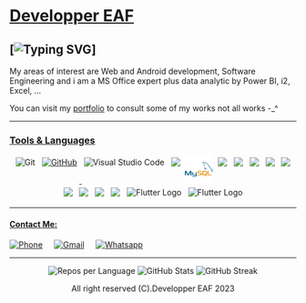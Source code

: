 # <u>Developper EAF</u>

## [![Typing SVG](https://readme-typing-svg.herokuapp.com?font=comfortaa&color=016EEA&size=24&width=550&lines=+El+Azbi+Fouad;Software+Engineer;Full-Stack+Web+and+Anroid+Developer!)]
My areas of interest are Web and Android development, Software Engineering and i am a MS Office expert plus data analytic by Power BI, i2, Excel, ...
<br>

You can visit my [portfolio](https://fouadeaf.github.io/Developper_EAF/ "portfolio") to consult some of my works not all works -_^
<br>

---
### <u>Tools & Languages</u>

<p align="center">
    <!-- Git -->
    <img src="https://cdn.jsdelivr.net/gh/devicons/devicon/icons/git/git-original.svg" alt="Git"  height="40" style="vertical-align:top; margin:4px">
    <!-- Github -->
    <a href="https://github.com/FouadEAF/" rel="noreferrer">
        <img  src="https://encrypted-tbn0.gstatic.com/images?q=tbn:ANd9GcSuZ3SKA8cR3JS27Y_ijrqVSHjoDKjM_bhK7Q&usqp=CAU" alt="GitHub"  height="40" style="vertical-align:top; margin:4px">
    </a>
    <!-- Visual Studio Code -->
    <img src="https://cdn.jsdelivr.net/gh/devicons/devicon/icons/vscode/vscode-original.svg" alt="Visual Studio Code" height="40" style="vertical-align:top; margin:4px">
    <!-- Andoid Studio -->
    <img src="https://upload.wikimedia.org/wikipedia/commons/thumb/c/c1/Android_Studio_icon_%282023%29.svg/120px-Android_Studio_icon_%282023%29.svg.png" height="40" style="vertical-align:top; margin:4px">
    <!-- SQL -->
    <img src="https://raw.githubusercontent.com/devicons/devicon/master/icons/mysql/mysql-original-wordmark.svg" alt="mysql" height="50"/>
    <!-- Shell -->
    <img src="https://user-images.githubusercontent.com/76790341/190482427-414de214-10ea-4b75-9949-9d2e51c50b09.png" height="40" style="vertical-align:top; margin:4px">
    <!-- ubuntu -->
    <img src="https://upload.wikimedia.org/wikipedia/commons/thumb/7/76/Ubuntu-logo-2022.svg/1280px-Ubuntu-logo-2022.svg.png" height="40" style="vertical-align:top; margin:4px">
    <!-- Python -->
    <img src="https://user-images.githubusercontent.com/76790341/187140476-61664fc5-1562-48a3-a5a5-f2f6d8ac917f.png" height="40" style="vertical-align:top; margin:4px">
    <!-- Flask -->
    <img src="https://user-images.githubusercontent.com/76790341/187142840-1acfcea2-a215-4f56-b11e-216fc8aa885b.png" height="40" style="vertical-align:top; margin:4px">
    <!-- Objectif C -->
    <img src="https://user-images.githubusercontent.com/76790341/187141646-76dd8b84-1e63-4b5e-b61d-30040f2573cb.png"height="40" style="vertical-align:top; margin:4px">
    <!-- HTML -->
    <img src="https://user-images.githubusercontent.com/76790341/187141391-bfad1a42-3cc2-4edd-903b-6d362ee63fc2.png" height="40" style="vertical-align:top; margin:4px">
    <!-- CSS -->
    <img src="https://user-images.githubusercontent.com/76790341/187142293-2280c369-2a56-4dcd-8547-df421d9421fe.png" height="40" style="vertical-align:top; margin:4px">
    <!-- JavaScript -->
    <img src="https://user-images.githubusercontent.com/76790341/187142409-fa9b3fc9-8e08-4870-b4d9-a630a3505339.png" height="40" style="vertical-align:top; margin:4px">
    <!-- Dart -->
    <img src="https://dart.dev/assets/img/shared/dart/logo+text/horizontal/white.svg" height="40" style="vertical-align:top; margin:4px">
    <!-- Flutter -->
    <img src="https://upload.wikimedia.org/wikipedia/commons/thumb/4/44/Google-flutter-logo.svg/120px-Google-flutter-logo.svg.png" alt="Flutter Logo" height="40" style="vertical-align:top; margin:4px">
    <!-- MS Office -->
    <img src="https://img-prod-cms-rt-microsoft-com.akamaized.net/cms/api/am/imageFileData/RE1Mu3b?ver=5c31" alt="Flutter Logo" height="40" style="vertical-align:top; margin:4px">
</p>

---

#### <u>Contact Me:</u><br>

<div style="display: flex; gap: 20px; align-items: center; margin-right: 20px;">
  <a href="tel:+212645994904">
    <img src="https://www.svgrepo.com/show/526085/phone-calling.svg" alt="Phone" height="40">
  </a>

  <a href="mailto:DevelopperEAF@gmail.com">
    <img src="https://www.svgrepo.com/show/349378/gmail.svg" alt="Gmail" height="40">
  </a>

  <a href="https://api.whatsapp.com/send?phone=212645994904&ext=Hi_sir!_I_contcat_you_from_Github_account_'YOUR_MSG_HERE'">
    <img src="https://www.svgrepo.com/show/452133/whatsapp.svg" alt="Whatsapp" height="40">
  </a>
</div>

---

<p align="center">
  <img height="200em" src="https://github-profile-summary-cards.vercel.app/api/cards/repos-per-language?username=FouadEAF" alt="Repos per Language">
  <img height="200em" src="https://github-profile-summary-cards.vercel.app/api/cards/stats?username=FouadEAF&theme=github" alt="GitHub Stats">
  <!-- <a href="https://git.io/streak-stats"> -->
    <img src="https://github-readme-streak-stats.herokuapp.com/?user=FouadEAF" alt="GitHub Streak">
  <!-- </a> -->
</p>

<p align="center"> All right reserved (C).Developper EAF 2023 </p>
